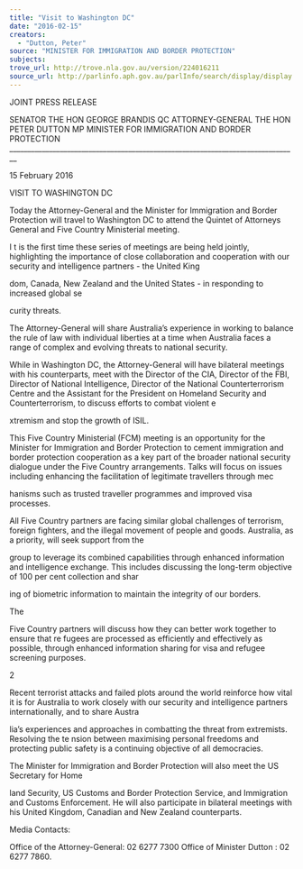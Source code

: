 ```yaml
---
title: "Visit to Washington DC"
date: "2016-02-15"
creators:
  - "Dutton, Peter"
source: "MINISTER FOR IMMIGRATION AND BORDER PROTECTION"
subjects:
trove_url: http://trove.nla.gov.au/version/224016211
source_url: http://parlinfo.aph.gov.au/parlInfo/search/display/display.w3p;query=Id%3A%22media/pressrel/4369166%22
---
```


 

 

 

 

 JOINT PRESS RELEASE   

 SENATOR THE HON GEORGE BRANDIS QC  ATTORNEY-GENERAL  THE HON PETER DUTTON MP  MINISTER FOR IMMIGRATION AND BORDER PROTECTION  ________________________________________________________________________________ 

 15 February 2016 

 VISIT TO WASHINGTON DC 

 

 Today the Attorney-General and the Minister for Immigration and Border Protection will  travel to Washington DC to attend the Quintet of Attorneys General and Five Country  Ministerial meeting.    

 I  t is the first time these series of meetings are being held jointly, highlighting the importance  of close collaboration and cooperation with our security and intelligence partners - the United  King

  dom, Canada, New Zealand and the United States - in responding to increased global  se 

 curity threats.   

 The Attorney-General will share Australia’s experience in working to balance the rule of law  with individual liberties at a time when Australia faces a range of complex and evolving  threats to national security.   

 While in Washington DC, the Attorney-General will have bilateral meetings with his  counterparts, meet with the Director of the CIA, Director of the FBI, Director of National  Intelligence, Director of the National Counterterrorism Centre and the Assistant for the  President on Homeland Security and Counterterrorism, to discuss efforts to combat violent  e

  xtremism and stop the growth of ISIL.   

 This Five Country Ministerial (FCM) meeting is an opportunity for the Minister for  Immigration and Border Protection to cement immigration and border protection cooperation  as a key part of the broader national security dialogue under the Five Country arrangements.  Talks will focus on issues including enhancing the facilitation of legitimate travellers through  mec

  hanisms such as trusted traveller programmes and improved visa processes.    

 All Five Country partners are facing similar global challenges of terrorism, foreign fighters,  and the illegal movement of people and goods. Australia, as a priority, will seek support from  the  

 group to leverage its combined capabilities through enhanced information and intelligence  exchange. This includes discussing the long-term objective of 100 per cent collection and  shar 

 ing of biometric information to maintain the integrity of our borders.    

 The



  Five Country partners will discuss how they can better work together to ensure that  re  fugees are processed as efficiently and effectively as possible, through  enhanced  information sharing for visa and refugee screening purposes.   

 

 

 2 

 Recent terrorist attacks and failed plots around the world reinforce how vital it is for Australia  to work closely with our security and intelligence partners internationally, and to share  Austra 

 lia’s experiences and approaches in combatting the threat from extremists. Resolving  the te  nsion between maximising personal freedoms and protecting public safety is a  continuing objective of all democracies.    

 The   Minister for Immigration and Border Protection will also meet the US Secretary for  Home

  land Security, US Customs and Border Protection Service, and Immigration and  Customs Enforcement. He will also participate in  bilateral meetings with his United  Kingdom, Canadian and New Zealand counterparts.   

 

 Media Contacts:    

 Office of the Attorney-General:   02 6277 7300  Office of Minister Dutton :   02 6277 7860. 

